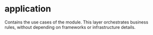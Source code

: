 # application

Contains the use cases of the module. This layer orchestrates business rules, without depending on frameworks or infrastructure details.

